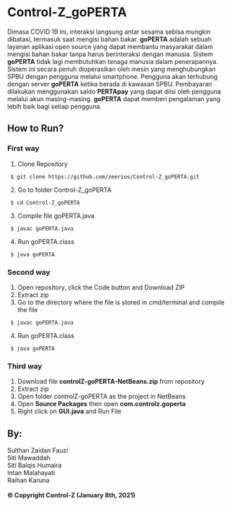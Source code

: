 # Control-Z_goPERTA

Dimasa COVID 19 ini, interaksi langsung antar sesama sebisa mungkin dibatasi, termasuk saat mengisi bahan bakar. <b>goPERTA</b> adalah sebuah layanan aplikasi open source yang dapat membantu masyarakat dalam mengisi bahan bakar tanpa harus berinteraksi dengan manusia. Sistem <b>goPERTA</b> tidak lagi membutuhkan tenaga manusia dalam penerapannya. Sistem ini secara penuh dioperasikan oleh mesin yang menghubungkan SPBU dengan pengguna melalui smartphone. Pengguna akan terhubung dengan server <b>goPERTA</b> ketika berada di kawasan SPBU. Pembayaran dilakukan menggunakan saldo <b>PERTApay</b> yang dapat diisi oleh pengguna melalui akun masing-masing. <b>goPERTA</b> dapat memberi pengalaman yang lebih baik bagi setiap pengguna.<br>

## How to Run?

### First way
1. Clone Repository<br>
<pre><code> $ git clone https://github.com/zeerius/Control-Z_goPERTA.git </code></pre>
2. Go to folder Control-Z_goPERTA
<pre><code> $ cd Control-Z_goPERTA </code></pre>
3. Compile file goPERTA.java<br>
<pre><code> $ javac goPERTA.java </code></pre>
4. Run goPERTA.class<br>
<pre><code> $ java goPERTA </code></pre>

### Second way
1. Open repository, click the Code button and Download ZIP<br>
2. Extract zip<br>
3. Go to the directory where the file is stored in cmd/terminal and compile the file
<pre><code> $ javac goPERTA.java </code></pre>
4. Run goPERTA.class<br>
<pre><code> $ java goPERTA </code></pre>

### Third way
1. Download file <b>controlZ-goPERTA-NetBeans.zip</b> from repository<br>
2. Extract zip<br>
3. Open folder controlZ-goPERTA as the project in NetBeans<br>
4. Open <b>Source Packages</b> then open <b>com.controlz.goperta</b><br>
5. Right click on <b>GUI.java</b> and Run File

## By:
Sulthan Zaidan Fauzi<br> 
Siti Mawaddah<br>
Siti Balqis Humaira<br> 
Intan Malahayati<br>
Raihan Karuna<br>
<br>
<b>&copy; Copyright Control-Z (January 8th, 2021)</b>
